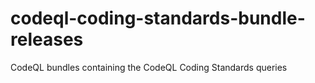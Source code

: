 # codeql-coding-standards-bundle-releases
CodeQL bundles containing the CodeQL Coding Standards queries
